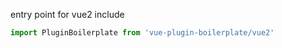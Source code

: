 entry point for vue2 include

```js
import PluginBoilerplate from 'vue-plugin-boilerplate/vue2'
```

